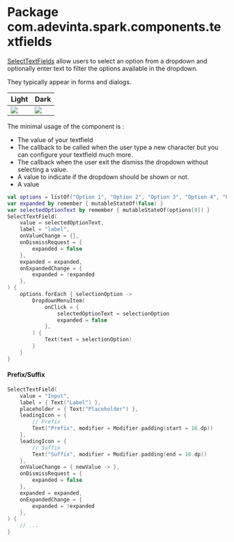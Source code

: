 # Package com.adevinta.spark.components.textfields

[SelectTextFields](https://zeroheight.com/25c15666f/p/29d201-textfield-) allow users to select an
option from a dropdown and optionally enter text to filter the options available in the dropdown.

They typically appear in forms and dialogs.

| Light                                                                                                          | Dark                                                                                                          |
|----------------------------------------------------------------------------------------------------------------|---------------------------------------------------------------------------------------------------------------|
| ![](../../images/com.adevinta.spark_PreviewScreenshotTests_preview_tests_textfields_selecttextfield_light.png) | ![](../../images/com.adevinta.spark_PreviewScreenshotTests_preview_tests_textfields_selecttextfield_dark.png) |

The minimal usage of the component is :

- The value of your textfield
- The callback to be called when the user type a new character but you can configure your textfield
  much more.
- The callback when the user exit the dismiss the dropdown without selecting a value.
- A value to indicate if the dropdown should be shown or not.
- A value

```kotlin
val options = listOf("Option 1", "Option 2", "Option 3", "Option 4", "Option 5")
var expanded by remember { mutableStateOf(false) }
var selectedOptionText by remember { mutableStateOf(options[0]) }
SelectTextField(
    value = selectedOptionText,
    label = "label",
    onValueChange = {},
    onDismissRequest = {
        expanded = false
    },
    expanded = expanded,
    onExpandedChange = {
        expanded = !expanded
    },
) {
    options.forEach { selectionOption ->
        DropdownMenuItem(
            onClick = {
                selectedOptionText = selectionOption
                expanded = false
            },
        ) {
            Text(text = selectionOption)
        }
    }
}
```

#### Prefix/Suffix

```kotlin
SelectTextField(
    value = "Input",
    label = { Text("Label") },
    placeholder = { Text("Placeholder") },
    leadingIcon = {
        // Prefix
        Text("Prefix", modifier = Modifier.padding(start = 16.dp))
    },
    leadingIcon = {
        // Suffix
        Text("Suffix", modifier = Modifier.padding(end = 16.dp))
    },
    onValueChange = { newValue -> },
    onDismissRequest = {
        expanded = false
    },
    expanded = expanded,
    onExpandedChange = {
        expanded = !expanded
    },
) {
    // ...
}
```




